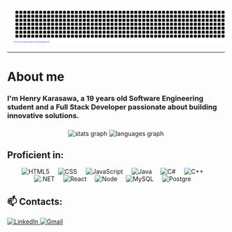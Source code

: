 ![gitartwork](gitartwork.svg)

---

# About me

<h3 align="left">I'm Henry Karasawa, a 19 years old Software Engineering student and a Full Stack Developer passionate about building innovative solutions.</h3>

###

<div align="center">
  <img src="https://github-readme-stats.vercel.app/api?username=karasawaa&hide_title=false&hide_rank=false&show_icons=true&include_all_commits=true&count_private=true&disable_animations=false&theme=dracula&locale=en&hide_border=false" height="150" alt="stats graph" />
  <img src="https://github-readme-stats.vercel.app/api/top-langs?username=karasawaa&locale=en&hide_title=false&layout=compact&card_width=320&langs_count=5&theme=dracula&hide_border=false" height="150" alt="languages graph" />
</div>

<h2 align="left">Proficient in:</h2>

<div align="center">
  <!-- Linguagens -->
  <img src="https://skillicons.dev/icons?i=html" alt="HTML5" width="48" height="48" />
  <img width="12" />
  <img src="https://skillicons.dev/icons?i=css" alt="CSS" width="48" height="48" />
  <img width="12" />
  <img src="https://skillicons.dev/icons?i=javascript" alt="JavaScript" width="48" height="48" />
  <img width="12" />
  <img src="https://techstack-generator.vercel.app/java-icon.svg" alt="Java" width="65" height="65" />
  <img width="12" />
  <img src="https://techstack-generator.vercel.app/csharp-icon.svg" alt="C#" width="65" height="65" />
  <img width="12" />
  <img src="https://techstack-generator.vercel.app/cpp-icon.svg" alt="C++" width="65" height="65" />
  <img width="12" />
  <br>
  <img src="https://skillicons.dev/icons?i=dotnet" alt=".NET" width="48" height="48" />
  <img width="12" />
  <img src="https://techstack-generator.vercel.app/react-icon.svg" alt="React" width="65" height="65" />
  <img width="12" />
  <img src="https://skillicons.dev/icons?i=nodejs" alt="Node" width="48" height="48" />
  <img width="12" />
  <img src="https://techstack-generator.vercel.app/mysql-icon.svg" alt="MySQL" width="65" height="65" />
  <img width="12" />
  <img src="https://skillicons.dev/icons?i=postgres" alt="Postgre" width="48" height="48" />
  <img width="12" />
</div>

###

<h2 align="left">📫 Contacts:</h2>

<div align="left">
  <a href="https://www.linkedin.com/in/kkarasawa/" target="_blank">
    <img src="https://img.shields.io/badge/LinkedIn-0077B5?style=for-the-badge&logo=linkedin&logoColor=white" alt="LinkedIn" />
  </a>
  <a href="mailto:henrykenzok@gmail.com" target="_blank">
    <img src="https://img.shields.io/badge/Gmail-333333?style=for-the-badge&logo=gmail&logoColor=red" alt="Gmail" />
  </a>
</div>

